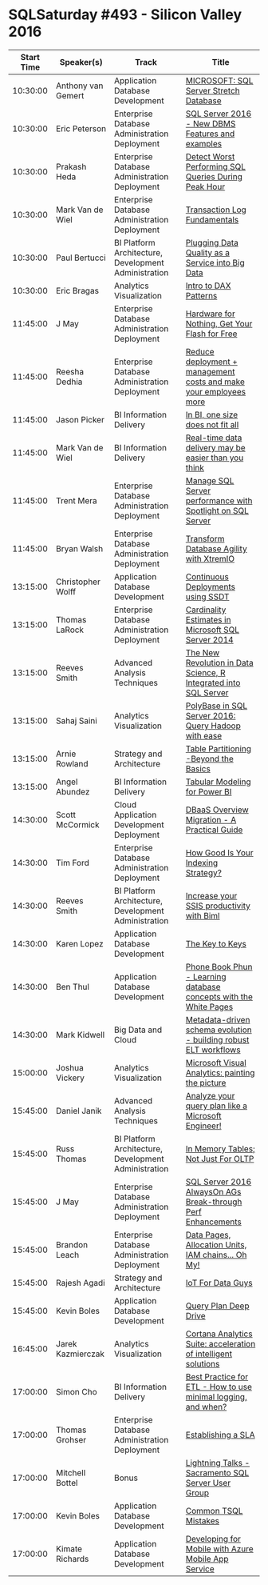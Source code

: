 # SQLSaturday #493 - Silicon Valley 2016
Start Time|Speaker(s)|Track|Title
---|---|---|---
10:30:00|Anthony van Gemert|Application  Database Development|[MICROSOFT: SQL Server Stretch Database ](41911.md)
10:30:00|Eric Peterson|Enterprise Database Administration  Deployment|[SQL Server 2016  - New DBMS Features and examples](42563.md)
10:30:00|Prakash Heda|Enterprise Database Administration  Deployment|[Detect Worst Performing SQL Queries During Peak Hour](45083.md)
10:30:00|Mark Van de Wiel|Enterprise Database Administration  Deployment|[Transaction Log Fundamentals](46468.md)
10:30:00|Paul Bertucci|BI Platform Architecture, Development  Administration|[Plugging Data Quality as a Service  into Big Data](47858.md)
10:30:00|Eric Bragas|Analytics  Visualization|[Intro to DAX Patterns](48563.md)
11:45:00|J May|Enterprise Database Administration  Deployment|[Hardware for Nothing, Get Your Flash for Free](47157.md)
11:45:00|Reesha Dedhia|Enterprise Database Administration  Deployment|[Reduce deployment + management costs and make your employees more](47571.md)
11:45:00|Jason Picker|BI Information Delivery|[In BI, one size does not fit all](47644.md)
11:45:00|Mark Van de Wiel|BI Information Delivery|[Real-time data delivery may be easier than you think](48685.md)
11:45:00|Trent Mera|Enterprise Database Administration  Deployment|[Manage SQL Server performance with Spotlight on SQL Server](48833.md)
11:45:00|Bryan Walsh|Enterprise Database Administration  Deployment|[Transform Database Agility with XtremIO](49197.md)
13:15:00|Christopher Wolff|Application  Database Development|[Continuous Deployments using SSDT](42481.md)
13:15:00|Thomas LaRock|Enterprise Database Administration  Deployment|[Cardinality Estimates in Microsoft SQL Server 2014](42884.md)
13:15:00|Reeves Smith|Advanced Analysis Techniques|[The New Revolution in Data Science, R Integrated into SQL Server](45293.md)
13:15:00|Sahaj Saini|Analytics  Visualization|[PolyBase in SQL Server 2016: Query Hadoop with ease](45749.md)
13:15:00|Arnie Rowland|Strategy and Architecture|[Table Partitioning -Beyond the Basics](46051.md)
13:15:00|Angel Abundez|BI Information Delivery|[Tabular Modeling for Power BI](48562.md)
14:30:00|Scott McCormick|Cloud Application Development  Deployment|[DBaaS Overview  Migration - A Practical Guide](42517.md)
14:30:00|Tim Ford|Enterprise Database Administration  Deployment|[How Good Is Your Indexing Strategy?](42605.md)
14:30:00|Reeves Smith|BI Platform Architecture, Development  Administration|[Increase your SSIS productivity with Biml](45292.md)
14:30:00|Karen Lopez|Application  Database Development|[The Key to Keys](45714.md)
14:30:00|Ben Thul|Application  Database Development|[Phone Book Phun - Learning database concepts with the White Pages](46679.md)
14:30:00|Mark Kidwell|Big Data and Cloud|[Metadata-driven schema evolution - building robust ELT workflows](47854.md)
15:00:00|Joshua Vickery|Analytics  Visualization|[Microsoft Visual Analytics: painting the picture](47864.md)
15:45:00|Daniel Janik|Advanced Analysis Techniques|[Analyze your query plan like a Microsoft Engineer!](42673.md)
15:45:00|Russ Thomas|BI Platform Architecture, Development  Administration|[In Memory Tables; Not Just For OLTP](44708.md)
15:45:00|J May|Enterprise Database Administration  Deployment|[SQL Server 2016 AlwaysOn AGs Break-through Perf Enhancements](45723.md)
15:45:00|Brandon Leach|Enterprise Database Administration  Deployment|[Data Pages, Allocation Units, IAM chains... Oh My!](46434.md)
15:45:00|Rajesh Agadi|Strategy and Architecture|[IoT For Data Guys](46814.md)
15:45:00|Kevin Boles|Application  Database Development|[Query Plan Deep Drive](47134.md)
16:45:00|Jarek Kazmierczak|Analytics  Visualization|[Cortana Analytics Suite: acceleration of intelligent solutions](48895.md)
17:00:00|Simon Cho|BI Information Delivery|[Best Practice for ETL -  How to use minimal logging, and when?](41876.md)
17:00:00|Thomas Grohser|Enterprise Database Administration  Deployment|[Establishing a SLA](42541.md)
17:00:00|Mitchell Bottel|Bonus|[Lightning Talks - Sacramento SQL Server User Group](46436.md)
17:00:00|Kevin Boles|Application  Database Development|[Common TSQL Mistakes](47133.md)
17:00:00|Kimate Richards|Application  Database Development|[Developing for Mobile with Azure Mobile App Service](48558.md)
